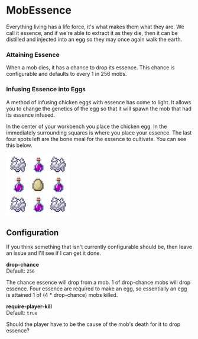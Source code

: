 # MobEssence
Everything living has a life force, it's what makes them what they are. We call it essence, and if
we're able to extract it as they die, then it can be distilled and injected into an egg so they may
once again walk the earth.

### Attaining Essence
When a mob dies, it has a chance to drop its essence. This chance is configurable and defaults
to every 1 in 256 mobs.

### Infusing Essence into Eggs
A method of infusing chicken eggs with essence has come to light. It allows you to change the
genetics of the egg so that it will spawn the mob that had its essence infused.

In the center of your workbench you place the chicken egg. In the immediately surrounding squares
is where you place your essence. The last four spots left are the bone meal for the essence
to cultivate. You can see this below.

![workbench-recipe](docs/recipe.png)

## Configuration
If you think something that isn't currently configurable should be, then leave
an issue and I'll see if I can get it done.

**drop-chance**  
Default: `256`

The chance essence will drop from a mob. 1 of drop-chance mobs will drop essence. Four essence
are required to make an egg, so essentially an egg is attained 1 of (4 * drop-chance) mobs killed.

**require-player-kill**  
Default: `true`

Should the player have to be the cause of the mob's death for it to drop essence?